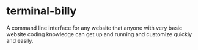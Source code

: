# terminal-billy
A command line interface for any website that anyone with very basic website coding knowledge can get up and running and customize quickly and easily.
